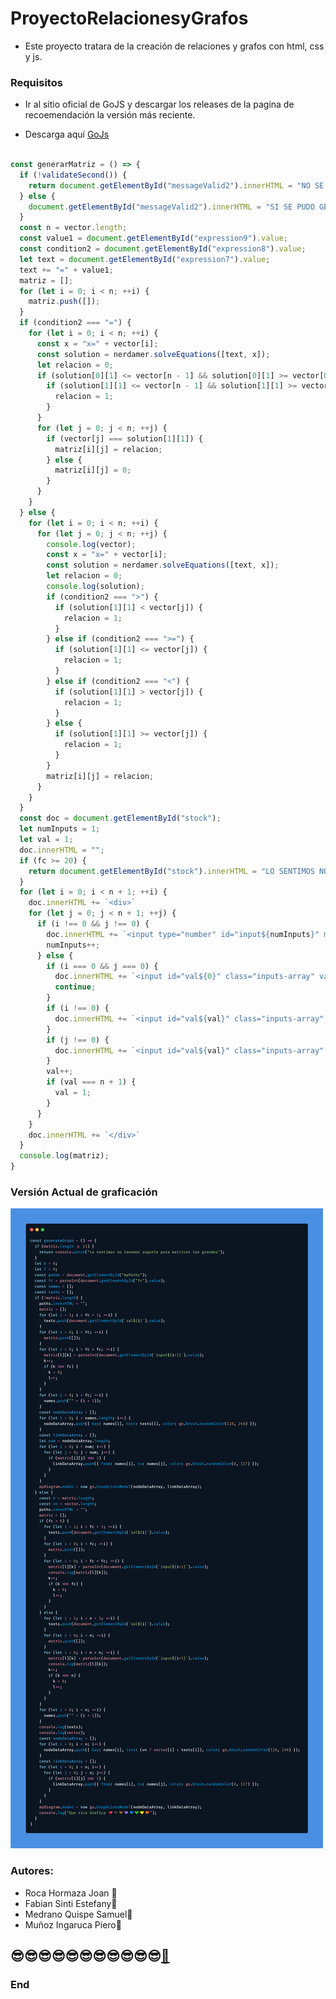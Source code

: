 # ProyectoRelacionesyGrafos
- Este proyecto tratara de la creación de relaciones y grafos con html, css y js.

### Requisitos

- Ir al sitio oficial de GoJS y descargar los releases de la pagina
de recoemendación la versión más reciente. 

- Descarga aquí [GoJs](https://gojs.net/latest/download.html)

```javascript

const generarMatriz = () => {
  if (!validateSecond()) {
    return document.getElementById("messageValid2").innerHTML = "NO SE PUEDE GENERAR LA MATRIZ";
  } else {
    document.getElementById("messageValid2").innerHTML = "SI SE PUDO GENERAR LA MATRIZ";
  }
  const n = vector.length;
  const value1 = document.getElementById("expression9").value;
  const condition2 = document.getElementById("expression8").value;
  let text = document.getElementById("expression7").value;
  text += "=" + value1;
  matriz = [];
  for (let i = 0; i < n; ++i) {
    matriz.push([]);
  }
  if (condition2 === "=") {
    for (let i = 0; i < n; ++i) {
      const x = "x=" + vector[i];
      const solution = nerdamer.solveEquations([text, x]);
      let relacion = 0;
      if (solution[0][1] <= vector[n - 1] && solution[0][1] >= vector[0]) {
        if (solution[1][1] <= vector[n - 1] && solution[1][1] >= vector[0]) {
          relacion = 1;
        }
      }
      for (let j = 0; j < n; ++j) {
        if (vector[j] === solution[1][1]) {
          matriz[i][j] = relacion;
        } else {
          matriz[i][j] = 0;
        }
      }
    }
  } else {
    for (let i = 0; i < n; ++i) {
      for (let j = 0; j < n; ++j) {
        console.log(vector);
        const x = "x=" + vector[i];
        const solution = nerdamer.solveEquations([text, x]);
        let relacion = 0;
        console.log(solution);
        if (condition2 === ">") {
          if (solution[1][1] < vector[j]) {
            relacion = 1;
          }
        } else if (condition2 === ">=") {
          if (solution[1][1] <= vector[j]) {
            relacion = 1;
          }
        } else if (condition2 === "<") {
          if (solution[1][1] > vector[j]) {
            relacion = 1;
          }
        } else {
          if (solution[1][1] >= vector[j]) {
            relacion = 1;
          }
        }
        matriz[i][j] = relacion;
      }
    }
  }
  const doc = document.getElementById("stock");
  let numInputs = 1;
  let val = 1;
  doc.innerHTML = "";
  if (fc >= 20) {
    return document.getElementById("stock").innerHTML = "LO SENTIMOS NO TENEMOS SOPORTE PARA MATRICES TAN GRANDES";
  }
  for (let i = 0; i < n + 1; ++i) {
    doc.innerHTML += `<div>`
    for (let j = 0; j < n + 1; ++j) {
      if (i !== 0 && j !== 0) {
        doc.innerHTML += `<input type="number" id="input${numInputs}" min="0" max="1" value="${matriz[i-1][j-1]}" class="inputs-array">`
        numInputs++;
      } else {
        if (i === 0 && j === 0) {
          doc.innerHTML += `<input id="val${0}" class="inputs-array" value="n">`;
          continue;
        }
        if (i !== 0) {
          doc.innerHTML += `<input id="val${val}" class="inputs-array" value="${vector[i-1]}">`;
        }
        if (j !== 0) {
          doc.innerHTML += `<input id="val${val}" class="inputs-array" value="${vector[j-1]}">`;
        }
        val++;
        if (val === n + 1) {
          val = 1;
        }
      }
    }
    doc.innerHTML += `</div>`
  }
  console.log(matriz);
}
```

### Versión Actual de graficación

![fotoCodigo2](./img/screenCoding2.png)

### Autores:
- Roca Hormaza Joan 🧡
- Fabian Sinti Estefany💙
- Medrano Quispe Samuel💚
- Muñoz Ingaruca Piero💛

## 😎😎😎😎😎😎😎😎😎😎😎[💙](https://github.com/Johan769)

### End
